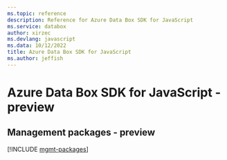 ```yaml
---
ms.topic: reference
description: Reference for Azure Data Box SDK for JavaScript
ms.service: databox
author: xirzec
ms.devlang: javascript
ms.data: 10/12/2022
title: Azure Data Box SDK for JavaScript
ms.author: jeffish
---
```

# Azure Data Box SDK for JavaScript - preview

## Management packages - preview
[!INCLUDE [mgmt-packages](data-box-mgmt-index.md)]